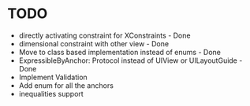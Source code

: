 # TODO
* directly activating constraint for XConstraints - Done
* dimensional constraint with other view - Done
* Move to class based implementation instead of enums - Done
* ExpressibleByAnchor: Protocol instead of UIView or UILayoutGuide - Done
* Implement Validation
* Add enum for all the anchors
* inequalities support
